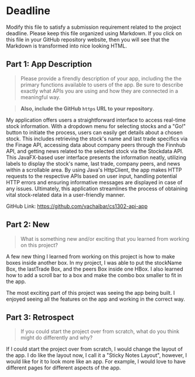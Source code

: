 # Deadline

Modify this file to satisfy a submission requirement related to the project
deadline. Please keep this file organized using Markdown. If you click on
this file in your GitHub repository website, then you will see that the
Markdown is transformed into nice looking HTML.

## Part 1: App Description

> Please provide a firendly description of your app, including the
> the primary functions available to users of the app. Be sure to
> describe exactly what APIs you are using and how they are connected
> in a meaningful way.

> **Also, include the GitHub `https` URL to your repository.**

My application offers users a straightforward interface to access
real-time stock information. With a dropdown menu for selecting
stocks and a "Go!" button to initiate the process, users can easily
get details about a chosen stock. This includes retrieving the stock's
name and last trade specifics via the Finage API, accessing data about
company peers through the Finnhub API, and getting news related to
the selected stock via the Stockdata API. This JavaFX-based user
interface presents the information neatly, utilizing labels to
display the stock's name, last trade, company peers, and news
within a scrollable area. By using Java's HttpClient, the app
makes HTTP requests to the respective APIs based on user input,
handling potential HTTP errors and ensuring informative messages
are displayed in case of any issues. Ultimately, this application
streamlines the process of obtaining vital stock-related data in a
user-friendly manner.

GitHub Link: https://github.com/vachaibar/cs1302-api-app

## Part 2: New

> What is something new and/or exciting that you learned from working
> on this project?

A few new thing I learned from working on this project is how to make
boxes inside another box. In my project, I was able to put the stockName
Box, the lastTrade Box, and the peers Box inside one HBox. I also learned
how to add a scroll bar to a box and make the combo box smaller to fit in
the app.

The most exciting part of this project was seeing the app being built. I
enjoyed seeing all the features on the app and working in the correct way.

## Part 3: Retrospect

> If you could start the project over from scratch, what do
> you think might do differently and why?

If I could start the project over from scratch, I would change the layout
of the app. I do like the layout now, I call it a "Sticky Notes Layout",
however, I would like for it to look more like an app. For example, I would
love to have different pages for different aspects of the app.
